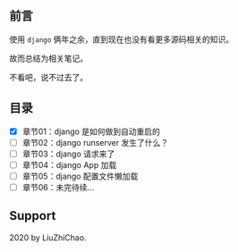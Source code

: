 
## 前言

使用 `django` 俩年之余，直到现在也没有看更多源码相关的知识。

故而总结为相关笔记。

不看吧，说不过去了。

## 目录

- [x] 章节01：django 是如何做到自动重启的
- [ ] 章节02：django runserver 发生了什么？
- [ ] 章节03：django 请求来了
- [ ] 章节04：django App 加载
- [ ] 章节05：django 配置文件懒加载
- [ ] 章节06：未完待续...

## Support

2020 by LiuZhiChao.
